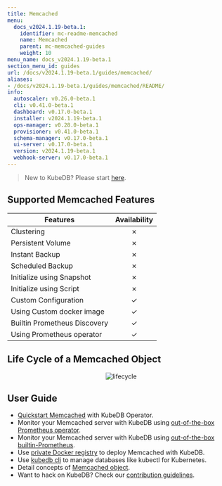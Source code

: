 ```yaml
---
title: Memcached
menu:
  docs_v2024.1.19-beta.1:
    identifier: mc-readme-memcached
    name: Memcached
    parent: mc-memcached-guides
    weight: 10
menu_name: docs_v2024.1.19-beta.1
section_menu_id: guides
url: /docs/v2024.1.19-beta.1/guides/memcached/
aliases:
- /docs/v2024.1.19-beta.1/guides/memcached/README/
info:
  autoscaler: v0.26.0-beta.1
  cli: v0.41.0-beta.1
  dashboard: v0.17.0-beta.1
  installer: v2024.1.19-beta.1
  ops-manager: v0.28.0-beta.1
  provisioner: v0.41.0-beta.1
  schema-manager: v0.17.0-beta.1
  ui-server: v0.17.0-beta.1
  version: v2024.1.19-beta.1
  webhook-server: v0.17.0-beta.1
---
```


> New to KubeDB? Please start [here](/docs/v2024.1.19-beta.1/README).

## Supported Memcached Features

| Features                     | Availability |
| ---------------------------- | :----------: |
| Clustering                   |   &#10007;   |
| Persistent Volume            |   &#10007;   |
| Instant Backup               |   &#10007;   |
| Scheduled Backup             |   &#10007;   |
| Initialize using Snapshot    |   &#10007;   |
| Initialize using Script      |   &#10007;   |
| Custom Configuration         |   &#10003;   |
| Using Custom docker image    |   &#10003;   |
| Builtin Prometheus Discovery |   &#10003;   |
| Using Prometheus operator    |   &#10003;   |

## Life Cycle of a Memcached Object

<p align="center">
  <img alt="lifecycle"  src="/docs/v2024.1.19-beta.1/images/memcached/memcached-lifecycle.png">
</p>

## User Guide

- [Quickstart Memcached](/docs/v2024.1.19-beta.1/guides/memcached/quickstart/quickstart) with KubeDB Operator.
- Monitor your Memcached server with KubeDB using [out-of-the-box Prometheus operator](/docs/v2024.1.19-beta.1/guides/memcached/monitoring/using-prometheus-operator).
- Monitor your Memcached server with KubeDB using [out-of-the-box builtin-Prometheus](/docs/v2024.1.19-beta.1/guides/memcached/monitoring/using-builtin-prometheus).
- Use [private Docker registry](/docs/v2024.1.19-beta.1/guides/memcached/private-registry/using-private-registry) to deploy Memcached with KubeDB.
- Use [kubedb cli](/docs/v2024.1.19-beta.1/guides/memcached/cli/cli) to manage databases like kubectl for Kubernetes.
- Detail concepts of [Memcached object](/docs/v2024.1.19-beta.1/guides/memcached/concepts/memcached).
- Want to hack on KubeDB? Check our [contribution guidelines](/docs/v2024.1.19-beta.1/CONTRIBUTING).
